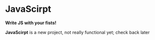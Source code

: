 # JavaScirpt

**Write JS with your fists!**

**JavaScirpt** is a new project, not really functional yet; check back later
